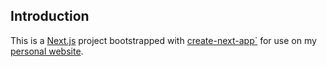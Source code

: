## Introduction

This is a [Next.js](https://nextjs.org) project bootstrapped
with [create-next-app`](https://nextjs.org/docs/app/api-reference/cli/create-next-app) for use on
my [personal website](damonsharp.me).